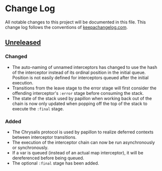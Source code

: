 # Change Log
All notable changes to this project will be documented in this file. This change log follows the conventions of [keepachangelog.com](http://keepachangelog.com/).

## [Unreleased]
### Changed
- The auto-naming of unnamed interceptors has changed to use the hash of the interceptor instead of its ordinal position in the initial queue.  Position is not easily defined for interceptors queued after the initial execution.
- Transitions from the leave stage to the error stage will first consider the offending interceptor's `:error` stage  before consuming the stack.
- The state of the stack used by papillon when working back out of the chain is now only updated when popping off the top of the stack to execute the `:final` stage.
### Added
- The Chrysalis protocol is used by papillon to realize deferred contexts between interceptor transitions.
- The execution of the interceptor chain can now be run asynchronously or synchronously.
- If a var is queued (instead of an actual map interceptor), it will be dereferenced before being queued.
- The optional `:final` stage has been added.

[Unreleased]: https://github.com/lambda-toolshed/papillon/compare/0.1.1...HEAD
[0.1.1]: https://github.com/lambda-toolshed/papillon/compare/0.1.0...0.1.1
